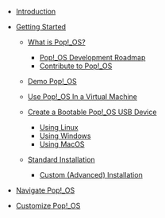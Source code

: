 - [Introduction](README.md)
- [Getting Started](Getting-Started/getting-started.md)
    - [What is Pop!_OS?]()
        - [Pop!_OS Development Roadmap]()
        - [Contribute to Pop!_OS]()
    - [Demo Pop!_OS]()
    - [Use Pop!_OS In a Virtual Machine]()
    - [Create a Bootable Pop!_OS USB Device](Getting-Started/Create-bootable-media/create-bootable-usb.md)
        - [Using Linux](Getting-Started/Create-bootable-media/bootable-usb-using-linux.md)
        - [Using Windows]()
        - [Using MacOS]()

    - [Standard Installation](Getting-Started/Installation/installation.md)
        - [Custom (Advanced) Installation]()
    
- [Navigate Pop!_OS]()
- [Customize Pop!_OS]()

